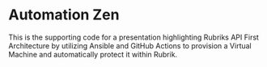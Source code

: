 # Automation Zen
This is the supporting code for a presentation highlighting Rubriks API First Architecture by utilizing Ansible and GitHub Actions to provision a Virtual Machine and automatically protect it within Rubrik.
